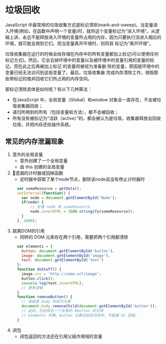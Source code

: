 # 垃圾回收

JavaScript 中最常用的垃圾收集方式是标记清除(mark-and-sweep)。当变量进入环境(例如，在函数中声明一个变量)时，就将这个变量标记为“进入环境”。从逻辑上讲，永远不能释放进入环境的变量所占用的内存，因为只要执行流进入相应的环境，就可能会用到它们。而当变量离开环境时，则将其 标记为“离开环境”。

垃圾收集器在运行的时候会给存储在内存中的所有变量都加上标记(可以使用任何标记方式)。然后，它会去掉环境中的变量以及被环境中的变量引用的变量的标记。而在此之后再被加上标记 的变量将被视为准备删 除的变量，原因是环境中的变量已经无法访问到这些变量了。最后，垃圾收集器 完成内存清除工作，销毁那些带标记的值并回收它们所占用的内存空间。

那标记清除具体是如何呢？有以下几种算法：

- 在JavaScript 中，全局变量（Global）和window 对象会一直存在，不会被垃圾收集器回收；
- 递归所用到的所有（包括变量和方法），都不会被回收；
- 所有没有被标记为“活跃（active）”的，都会被认为是垃圾，收集器释放会回收垃圾，并把内存还给操作系统。

## 常见的内存泄漏现象

1. 意外的全局变量
    - 意外创建了一个全局变量
    - 由 this 创建的全局变量
2. 遗漏的计时器或回掉函数
    - 定时器中获取了某个node节点，删除该node且没有停止计时器时
    ```javascript
      var someResource = getData();
      setInterval(function() {
        var node = document.getElementById('Node');
        if(node) {
            // 处理 node 和 someResource
            node.innerHTML = JSON.stringify(someResource));
        }
      }, 1000);
    ```
3. 脱离DOM的引用
    - 同样的 DOM 元素存在两个引用，需要把两个引用都清除
    ```javascript
      var elements = {
        button: document.getElementById('button'),
        image: document.getElementById('image'),
        text: document.getElementById('text')
      };
      function doStuff() {
        image.src = 'http://some.url/image';
        button.click();
        console.log(text.innerHTML);
        // 更多逻辑
      }
      function removeButton() {
        // 按钮是 body 的后代元素
        document.body.removeChild(document.getElementById('button'));
        // 此时，仍旧存在一个全局的 #button 的引用
        // elements 字典。button 元素仍旧在内存中，不能被 GC 回收。
      }
    ```
4. 闭包
    - 闭包返回的方法还在引用父级作用域的变量